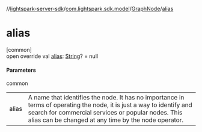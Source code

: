 //[lightspark-server-sdk](../../../index.md)/[com.lightspark.sdk.model](../index.md)/[GraphNode](index.md)/[alias](alias.md)

# alias

[common]\
open override val [alias](alias.md): [String](https://kotlinlang.org/api/latest/jvm/stdlib/kotlin/-string/index.html)? = null

#### Parameters

common

| | |
|---|---|
| alias | A name that identifies the node. It has no importance in terms of operating the node, it is just a way to identify and search for commercial services or popular nodes. This alias can be changed at any time by the node operator. |
